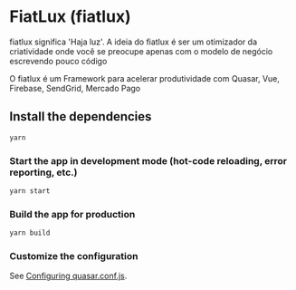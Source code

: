 # FiatLux (fiatlux)

<p>fiatlux significa 'Haja luz'. A ideia do fiatlux é ser um otimizador da criatividade onde você se preocupe apenas com o modelo de negócio escrevendo pouco código</p>
<p>O fiatlux é um Framework para acelerar produtividade com Quasar, Vue, Firebase, SendGrid, Mercado Pago</p>

## Install the dependencies
```bash
yarn
```

### Start the app in development mode (hot-code reloading, error reporting, etc.)
```bash
yarn start
```

### Build the app for production
```bash
yarn build
```

### Customize the configuration
See [Configuring quasar.conf.js](https://quasar.dev/quasar-cli/quasar-conf-js).
